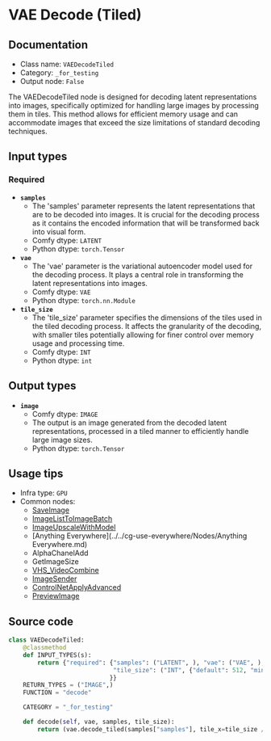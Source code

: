 # VAE Decode (Tiled)
## Documentation
- Class name: `VAEDecodeTiled`
- Category: `_for_testing`
- Output node: `False`

The VAEDecodeTiled node is designed for decoding latent representations into images, specifically optimized for handling large images by processing them in tiles. This method allows for efficient memory usage and can accommodate images that exceed the size limitations of standard decoding techniques.
## Input types
### Required
- **`samples`**
    - The 'samples' parameter represents the latent representations that are to be decoded into images. It is crucial for the decoding process as it contains the encoded information that will be transformed back into visual form.
    - Comfy dtype: `LATENT`
    - Python dtype: `torch.Tensor`
- **`vae`**
    - The 'vae' parameter is the variational autoencoder model used for the decoding process. It plays a central role in transforming the latent representations into images.
    - Comfy dtype: `VAE`
    - Python dtype: `torch.nn.Module`
- **`tile_size`**
    - The 'tile_size' parameter specifies the dimensions of the tiles used in the tiled decoding process. It affects the granularity of the decoding, with smaller tiles potentially allowing for finer control over memory usage and processing time.
    - Comfy dtype: `INT`
    - Python dtype: `int`
## Output types
- **`image`**
    - Comfy dtype: `IMAGE`
    - The output is an image generated from the decoded latent representations, processed in a tiled manner to efficiently handle large image sizes.
    - Python dtype: `torch.Tensor`
## Usage tips
- Infra type: `GPU`
- Common nodes:
    - [SaveImage](../../Comfy/Nodes/SaveImage.md)
    - [ImageListToImageBatch](../../ComfyUI-Impact-Pack/Nodes/ImageListToImageBatch.md)
    - [ImageUpscaleWithModel](../../Comfy/Nodes/ImageUpscaleWithModel.md)
    - [Anything Everywhere](../../cg-use-everywhere/Nodes/Anything Everywhere.md)
    - AlphaChanelAdd
    - GetImageSize
    - [VHS_VideoCombine](../../ComfyUI-VideoHelperSuite/Nodes/VHS_VideoCombine.md)
    - [ImageSender](../../ComfyUI-Impact-Pack/Nodes/ImageSender.md)
    - [ControlNetApplyAdvanced](../../Comfy/Nodes/ControlNetApplyAdvanced.md)
    - [PreviewImage](../../Comfy/Nodes/PreviewImage.md)



## Source code
```python
class VAEDecodeTiled:
    @classmethod
    def INPUT_TYPES(s):
        return {"required": {"samples": ("LATENT", ), "vae": ("VAE", ),
                             "tile_size": ("INT", {"default": 512, "min": 320, "max": 4096, "step": 64})
                            }}
    RETURN_TYPES = ("IMAGE",)
    FUNCTION = "decode"

    CATEGORY = "_for_testing"

    def decode(self, vae, samples, tile_size):
        return (vae.decode_tiled(samples["samples"], tile_x=tile_size // 8, tile_y=tile_size // 8, ), )

```
